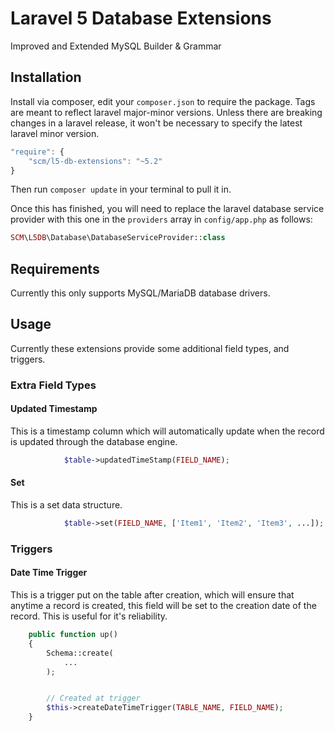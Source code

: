 # Laravel 5 Database Extensions
Improved and Extended MySQL Builder & Grammar


## Installation

Install via composer, edit your `composer.json` to require the package. Tags are meant to reflect laravel major-minor versions. Unless there are breaking changes in a laravel release, it won't be necessary to specify the latest laravel minor version.

```js
"require": {
    "scm/l5-db-extensions": "~5.2"
}
```

Then run `composer update` in your terminal to pull it in.

Once this has finished, you will need to replace the laravel database service provider with this one in the `providers` array in `config/app.php` as follows:

```php
SCM\L5DB\Database\DatabaseServiceProvider::class
```

## Requirements
Currently this only supports MySQL/MariaDB database drivers.


## Usage
Currently these extensions provide some additional field types, and triggers.

### Extra Field Types

#### Updated Timestamp
This is a timestamp column which will automatically update when the record is updated through the database engine.

```php
            $table->updatedTimeStamp(FIELD_NAME);
```

#### Set
This is a set data structure.

```php
            $table->set(FIELD_NAME, ['Item1', 'Item2', 'Item3', ...]);
```


### Triggers

#### Date Time Trigger
This is a trigger put on the table after creation, which will ensure that anytime a record is created, this field will be set to the creation date of the record. This is useful for it's reliability.

```php
    public function up()
    {
		Schema::create(
			...
		);


        // Created at trigger
        $this->createDateTimeTrigger(TABLE_NAME, FIELD_NAME);
    }
```